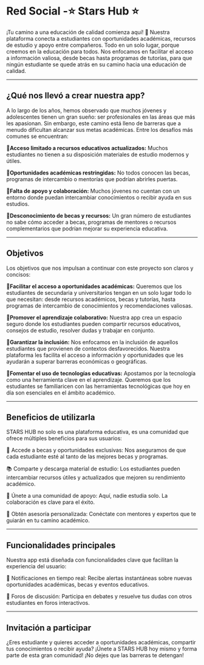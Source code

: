 # Red Social -⭐ Stars Hub ⭐
¡Tu camino a una educación de calidad comienza aquí! 🚀
Nuestra plataforma conecta a estudiantes con oportunidades académicas,
recursos de estudio y apoyo entre compañeros. Todo en un solo lugar, 
porque creemos en la educación para todos. Nos enfocamos en facilitar 
el acceso a información valiosa, desde becas hasta programas de tutorías, 
para que ningún estudiante se quede atrás en su camino hacia una educación 
de calidad.

-----------------------------------------------------------------------

## ¿Qué nos llevó a crear nuestra app?
A lo largo de los años, hemos observado que muchos jóvenes y adolescentes 
tienen un gran sueño: ser profesionales en las áreas que más les apasionan. 
Sin embargo, este camino está lleno de barreras que a menudo dificultan alcanzar 
sus metas académicas. Entre los desafíos más comunes se encuentran:

__💫Acceso limitado a recursos educativos actualizados:__ Muchos estudiantes 
no tienen a su disposición materiales de estudio modernos y útiles.

__💫Oportunidades académicas restringidas:__ No todos conocen las becas,
programas de intercambio o mentorías que podrían abrirles puertas.

__💫Falta de apoyo y colaboración:__ Muchos jóvenes no cuentan con un 
entorno donde puedan intercambiar conocimientos o recibir ayuda en 
sus estudios.

__💫Desconocimiento de becas y recursos:__ Un gran número de estudiantes 
no sabe cómo acceder a becas, programas de mentores o recursos 
complementarios que podrían mejorar su experiencia educativa.

----------------------------------------------------------------------

## Objetivos 
Los objetivos que nos impulsan a continuar 
con este proyecto son claros y concisos:

**🌟Facilitar el acceso a oportunidades académicas:** Queremos que los 
estudiantes de secundaria y universitarios tengan en un solo lugar 
todo lo que necesitan: desde recursos académicos, becas y tutorías, 
hasta programas de intercambio de conocimientos y recomendaciones valiosas.

**🌟Promover el aprendizaje colaborativo:** Nuestra app crea un espacio 
seguro donde los estudiantes pueden compartir recursos educativos, 
consejos de estudio, resolver dudas y trabajar en conjunto.

**🌟Garantizar la inclusión:** Nos enfocamos en la inclusión de aquellos
estudiantes que provienen de contextos desfavorecidos. Nuestra 
plataforma les facilita el acceso a información y oportunidades que 
les ayudarán a superar barreras económicas o geográficas.

**🌟Fomentar el uso de tecnologías educativas:** Apostamos por la 
tecnología como una herramienta clave en el aprendizaje. Queremos 
que los estudiantes se familiaricen con las herramientas tecnológicas
que hoy en día son esenciales en el ámbito académico.

----------------------------------------------------------------------

## Beneficios de utilizarla
STARS HUB no solo es una plataforma educativa, es una comunidad que ofrece 
múltiples beneficios para sus usuarios:

🔎 Accede a becas y oportunidades exclusivas: Nos aseguramos de que 
    cada estudiante esté al tanto de las mejores becas y programas.
    
📚 Comparte y descarga material de estudio: Los estudiantes pueden 
   intercambiar recursos útiles y actualizados que mejoren su rendimiento académico.
   
🤝 Únete a una comunidad de apoyo: Aquí, nadie estudia solo. La 
    colaboración es clave para el éxito.
    
🎯 Obtén asesoría personalizada: Conéctate con mentores y expertos 
    que te guiarán en tu camino académico.

--------------------------------------------------------------------

## Funcionalidades principales
Nuestra app está diseñada con funcionalidades clave que facilitan la experiencia del usuario:

🔔 Notificaciones en tiempo real: Recibe alertas instantáneas sobre 
    nuevas oportunidades académicas, becas y eventos educativos.

📝 Foros de discusión: Participa en debates y resuelve tus dudas con 
    otros estudiantes en foros interactivos.

--------------------------------------------------------------------

## Invitación a participar
¿Eres estudiante y quieres acceder a oportunidades académicas, compartir 
tus conocimientos o recibir ayuda? ¡Únete a STARS HUB hoy mismo y forma
parte de esta gran comunidad! ¡No dejes que las barreras te detengan!








